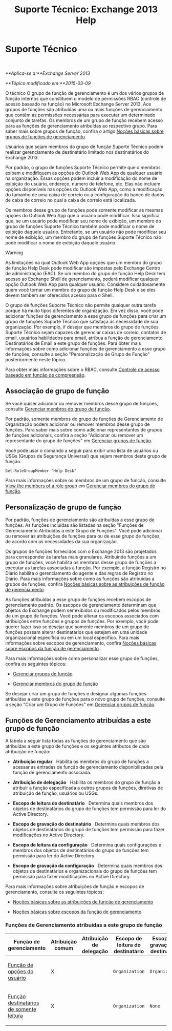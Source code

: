 ﻿---
title: 'Suporte Técnico: Exchange 2013 Help'
TOCTitle: Suporte Técnico
ms:assetid: e7958752-22e4-4155-a2fc-948099dec6f7
ms:mtpsurl: https://technet.microsoft.com/pt-br/library/Dd876949(v=EXCHG.150)
ms:contentKeyID: 50486871
ms.date: 05/22/2018
mtps_version: v=EXCHG.150
ms.translationtype: MT
---

# Suporte Técnico

 

_**Aplica-se a:**Exchange Server 2013_

_**Tópico modificado em:**2015-03-09_

O técnico O grupo de função de gerenciamento é um dos vários grupos de função internos que constituem o modelo de permissões RBAC (controle de acesso baseado na função) no Microsoft Exchange Server 2013. Aos grupos de funções são atribuídas uma ou mais funções de gerenciamento que contêm as permissões necessárias para executar um determinado conjunto de tarefas. Os membros de um grupo de função recebem acesso para as funções de gerenciamento atribuídas ao respectivo grupo. Para saber mais sobre grupos de função, confira o artigo [Noções básicas sobre grupos de funções de gerenciamento](understanding-management-role-groups-exchange-2013-help.md).

Usuários que sejam membros do grupo de função Suporte Técnico podem realizar gerenciamento de destinatário limitado nos destinatários do Exchange 2013.

Por padrão, o grupo de funções Suporte Técnico permite que o membros exibam e modifiquem as opções do Outlook Web App de qualquer usuário na organização. Essas opções podem incluir a modificação do nome de exibição do usuário, endereço, número de telefone, etc. Elas não incluem opções disponíveis nas opções do Outlook Web App, como a modificação do tamanho de uma caixa de correio ou a configuração do banco de dados de caixa de correio no qual a caixa de correio está localizada.

Os membros desse grupo de funções pode somente modificar as mesmas opções do Outlook Web App que o usuário pode modificar. Isso significa que, se um usuário pode modificar seu nome de exibição, um membro do grupo de funções Suporte Técnico também pode modificar o nome de exibição daquele usuário. Entretanto, se um usuário não pode modificar seu nome de exibição, um membro do grupo de funções Suporte Técnico não pode modificar o nome de exibição daquele usuário.


> [!WARNING]
> As limitações na qual Outlook Web App opções que um membro do grupo de função Help Desk pode modificar são impostas pelo Exchange Centro de administração (EAC). Se um membro do grupo de função Help Desk tem acesso ao Exchange Shell de gerenciamento, poderá modificar qualquer opção Outlook Web App para qualquer usuário. Considere cuidadosamente quem você tornar um membro do grupo de função Help Desk e se eles devem também ser oferecidos acesso para o Shell.



O grupo de funções Suporte Técnico não permite qualquer outra tarefa porque há muito tipos diferentes de organização. Em vez disso, você pode adicionar funções de gerenciamento a esse grupo de funções para criar um grupo de funções Suporte Técnico que satisfaça as necessidade de sua organização. Por exemplo, if desejar que membros do grupo de funções Suporte Técnico sejam capazes de gerenciar caixas de correio, contatos de email, usuários habilidados para email, atribua a função de gerenciamento Destinatários de Email a este grupo de funções. Para obter mais informações sobre como adicionar funções de gerenciamento a esse grupo de funções, consulte a seção "Personalização de Grupo de Função" posteriormente neste tópico.

Para obter mais informações sobre o RBAC, consulte [Controle de acesso baseado em função de compreensão](understanding-role-based-access-control-exchange-2013-help.md).

## Associação de grupo de função

Se você quiser adicionar ou remover membros desse grupo de funções, consulte [Gerenciar membros do grupo de função](manage-role-group-members-exchange-2013-help.md).

Por padrão, somente membros do grupo de funções de Gerenciamento de Organização podem adicionar ou remover membros desse grupo de funções. Para saber mais sobre como adicionar representantes de grupos de funções adicionais, confira a seção "Adicionar ou remover um representante do grupo de funções" em [Gerenciar grupos de função](manage-role-groups-exchange-2013-help.md).

Você pode usar o comando a seguir para exibir uma lista de usuários ou USGs (Grupos de Segurança Universal) que sejam membros deste grupo de função.

    Get-RoleGroupMember "Help Desk"

Para mais informações sobre os membros de um grupo de função, consulte [View the members of a role group](manage-role-group-members-exchange-2013-help.md) em [Gerenciar membros do grupo de função](manage-role-group-members-exchange-2013-help.md).

## Personalização de grupo de função

Por padrão, funções de gerenciamento são atribuídas a esse grupo de funções. As funções incluídas são listadas na seção "Funções de Gerenciamento Atribuídas a este Grupo de Funções". Você pode adicionar ou remover as atribuições de funções para ou de esse grupo de funções, de acordo com as necessidades da sua organização.

Os grupos de funções fornecidos com o Exchange 2013 são projetados para corresponder às tarefas mais granulares. Atribuindo funções a um grupo de funções, você habilita os membros desse grupo de funções a executar as tarefas associadas à função. Por exemplo, a função Registro no Diário habilita o gerenciamento do agente e das regras de Registro no Diário. Para mais informações sobre como as funções são atribuídas a grupos de funções, confira [Noções básicas sobre as atribuições de função de gerenciamento](understanding-management-role-assignments-exchange-2013-help.md).

As funções atribuídas a esse grupo de funções recebem escopos de gerenciamento padrão. Os escopos de gerenciamento determinam que objetos do Exchange podem ser exibidos ou modificados pelos membros de um grupo de funções. Você pode alterar os escopos associados com atribuições entre funções e grupos de funções. Por exemplo, você pode querer fazer isso se desejar que somente membros de um grupo de funções possam alterar destinatários que estejam em uma unidade organizacional específica ou em um local específico. Para mais informações sobre escopos de gerenciamento, confira [Noções básicas sobre escopos da função de gerenciamento](understanding-management-role-scopes-exchange-2013-help.md).

Para mais informações sobre como personalizar esse grupo de funções, confira os seguintes tópicos:

  - [Gerenciar grupos de função](manage-role-groups-exchange-2013-help.md)

  - [Gerenciar membros do grupo de função](manage-role-group-members-exchange-2013-help.md)

Se desejar criar um grupo de funções e designar algumas funções atribuídas a este grupo de funções para o novo grupo de funções, consulte a seção "Criar um Grupo de Funções" em [Gerenciar grupos de função](manage-role-groups-exchange-2013-help.md).

## Funções de Gerenciamento atribuídas a este grupo de função

A tabela a seguir lista todas as funções de gerenciamento que são atribuídas a este grupo de funções e os seguintes atributos de cada atribuição de função:

  - **Atribuição regular**   Habilita os membros do grupo de funções a acessar as entradas de função de gerenciamento disponibilizadas pela função de gerenciamento associada.

  - **Atribuição de delegação**   Habilita os membros do grupo de função a atribuir a função especificada a outros grupos de funções, diretivas de atribuição de função, usuários ou USGs.

  - **Escopo de leitura do destinatário**   Determina quais membros dos objetos de destinatários do grupo de funções tem permissão para ler do Active Directory.

  - **Escopo de gravação do destinatário**   Determina quais membros dos objetos de destinatários do grupo de funções tem permissão para fazer modificações no Active Directory.

  - **Escopo de leitura da configuração**   Determina quais configurações e membros dos objetos de destinatários do grupo de funções tem permissão para ler do Active Directory.

  - **Escopo de gravação da configuração**   Determina quais membros dos objetos de destinatários e organizacionais do grupo de funções tem permissão para fazer modificações no Active Directory.

Para mais informações sobre atribuições de função e escopos de gerenciamento, consulte os seguintes tópicos:

  - [Noções básicas sobre as atribuições de função de gerenciamento](understanding-management-role-assignments-exchange-2013-help.md)

  - [Noções básicas sobre escopos da função de gerenciamento](understanding-management-role-scopes-exchange-2013-help.md)

### Funções de Gerenciamento atribuídas a este grupo de função

<table style="width:100%;">
<colgroup>
<col style="width: 14%" />
<col style="width: 14%" />
<col style="width: 14%" />
<col style="width: 14%" />
<col style="width: 14%" />
<col style="width: 14%" />
<col style="width: 14%" />
</colgroup>
<thead>
<tr class="header">
<th>Função de gerenciamento</th>
<th>Atribuição comum</th>
<th>Atribuição de delegação</th>
<th>Escopo de leitura do destinatário</th>
<th>Escopo de gravação do destinatário</th>
<th>Escopo de leitura da configuração</th>
<th>Escopo de gravação do destinatário</th>
</tr>
</thead>
<tbody>
<tr class="odd">
<td><p><a href="user-options-role-exchange-2013-help.md">Função de opções do usuário</a></p></td>
<td><p>X</p></td>
<td><p></p></td>
<td><p><code>Organization</code></p></td>
<td><p><code>Organization</code></p></td>
<td><p><code>OrganizationConfig</code></p></td>
<td><p><code>OrganizationConfig</code></p></td>
</tr>
<tr class="even">
<td><p><a href="view-only-recipients-role-exchange-2013-help.md">Função destinatários de somente leitura</a></p></td>
<td><p>X</p></td>
<td><p></p></td>
<td><p><code>Organization</code></p></td>
<td><p><code>None</code></p></td>
<td><p><code>OrganizationConfig</code></p></td>
<td><p><code>None</code></p></td>
</tr>
</tbody>
</table>

